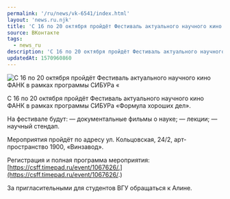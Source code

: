 ```yaml
---
permalink: '/ru/news/vk-6541/index.html'
layout: 'news.ru.njk'
title: 'С 16 по 20 октября пройдёт Фестиваль актуального научного кино ФАНК в рамках программы СИБУРа «'
source: ВКонтакте
tags:
  - news_ru
description: 'С 16 по 20 октября пройдёт Фестиваль актуального научного кино ФАНК в рамках программы СИБУРа «'
updatedAt: 1570960860
---
```

![С 16 по 20 октября пройдёт Фестиваль актуального научного кино ФАНК в рамках программы СИБУРа «](https://sun9-19.userapi.com/impf/c855016/v855016310/12060e/ifwlV3XUfUA.jpg?size=960x639&quality=96&proxy=1&sign=7aeacbf5c2d9affdf7d2d9ca3cf45054&c_uniq_tag=pMsAsSjSYkGPCUKqOCZn9Q9GVOviyfTDSXU3k4R5tKU&type=album)

С 16 по 20 октября пройдёт Фестиваль актуального научного кино ФАНК в рамках программы СИБУРа «Формула хороших дел».

На фестивале будут:
— документальные фильмы о науке;
— лекции;
— научный стендап.

Мероприятия пройдёт по адресу ул. Кольцовская, 24/2, арт-пространство 1900, «Винзавод».

Регистрация и полная программа мероприятия: [https://csff.timepad.ru/event/1067626/.](https://csff.timepad.ru/event/1067626/.)

За пригласительными для студентов ВГУ обращаться к Алине.
